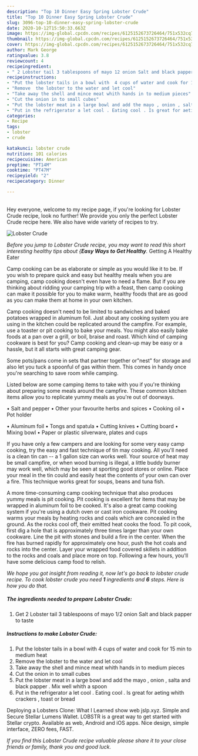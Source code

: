 ```yaml
---
description: "Top 10 Dinner Easy Spring Lobster Crude"
title: "Top 10 Dinner Easy Spring Lobster Crude"
slug: 3096-top-10-dinner-easy-spring-lobster-crude
date: 2020-10-12T15:50:33.663Z
image: https://img-global.cpcdn.com/recipes/6125152673726464/751x532cq70/lobster-crude-recipe-main-photo.jpg
thumbnail: https://img-global.cpcdn.com/recipes/6125152673726464/751x532cq70/lobster-crude-recipe-main-photo.jpg
cover: https://img-global.cpcdn.com/recipes/6125152673726464/751x532cq70/lobster-crude-recipe-main-photo.jpg
author: Mark George
ratingvalue: 3.8
reviewcount: 4
recipeingredient:
- " 2 Lobster tail 3 tablespoons of mayo 12 onion Salt and black papper to taste"
recipeinstructions:
- "Put the lobster tails in a bowl with  4 cups of water and cook for 15 min  to medium heat"
- "Remove  the lobster to the water and let cool"
- "Take away the shell and mince meat whith hands in to medium pieces"
- "Cut the onion in to small cubes"
- "Put the lobster meat in a large bowl and add the mayo , onion , salta and black papper . Mix well whith a spoon"
- "Put in the refrigerator a let cool . Eating cool . Is great for aeting whith crackers , toast or bread"
categories:
- Recipe
tags:
- lobster
- crude

katakunci: lobster crude 
nutrition: 101 calories
recipecuisine: American
preptime: "PT14M"
cooktime: "PT47M"
recipeyield: "2"
recipecategory: Dinner

---
```

<br>
Hey everyone, welcome to my recipe page, if you're looking for Lobster Crude recipe, look no further! We provide you only the perfect Lobster Crude recipe here. We also have wide variety of recipes to try.
<br>


![Lobster Crude](https://img-global.cpcdn.com/recipes/6125152673726464/751x532cq70/lobster-crude-recipe-main-photo.jpg)

<i>Before you jump to Lobster Crude recipe, you may want to read this short interesting healthy tips about {<strong>Easy Ways to Get Healthy</strong>.</i>
Getting A Healthy Eater

    
Camp cooking can be as elaborate or simple as you would like it to be. If you wish to prepare quick and easy but healthy meals when you are camping, camp cooking doesn't even have to need a flame. But if you are thinking about ridding your camping trip with a feast, then camp cooking can make it possible for you to make warm, healthy foods that are as good as you can make them at home in your own kitchen.

Camp cooking doesn't need to be limited to sandwiches and baked potatoes wrapped in aluminum foil.  Just about any cooking system you are using in the kitchen could be replicated around the campfire. For example, use a toaster or pit cooking to bake your meals. You might also easily bake foods at a pan over a grill, or boil, braise and roast. Which kind of camping cookware is best for you? Camp cooking and clean-up may be easy or a hassle, but it all starts with great camping gear.

Some pots/pans come in sets that partner together or"nest" for storage and also let you tuck a spoonful of gas within them. This comes in handy once you're searching to save room while camping.

Listed below are some camping items to take with you if you're thinking about preparing some meals around the campfire. These common kitchen items allow you to replicate yummy meals as you're out of doorways.

• Salt and pepper
• Other your favourite herbs and spices
• Cooking oil
• Pot holder

• Aluminum foil
• Tongs and spatula
• Cutting knives
• Cutting board
• Mixing bowl
• Paper or plastic silverware, plates and cups

If you have only a few campers and are looking for some very easy camp cooking, try the easy and fast technique of tin may cooking. All you'll need is a clean tin can -- a 1 gallon size can works well. Your source of heat may be small campfire, or when wood burning is illegal, a little buddy burner may work well, which may be seen at sporting good stores or online. Place your meal in the tin could and easily heat the contents of your own can over a fire.  This technique works great for soups, beans and tuna fish.

A more time-consuming camp cooking technique that also produces yummy meals is pit cooking. Pit cooking is excellent for items that may be wrapped in aluminum foil to be cooked.  It's also a great camp cooking system if you're using a dutch oven or cast iron cookware. Pit cooking warms your meals by heating rocks and coals which are concealed in the ground. As the rocks cool off, their emitted heat cooks the food. To pit cook, first dig a hole that is approximately three times larger than your own cookware. Line the pit with stones and build a fire in the center. When the fire has burned rapidly for approximately one hour, push the hot coals and rocks into the center. Layer your wrapped food covered skillets in addition to the rocks and coals and place more on top. Following a few hours, you'll have some delicious camp food to relish.


<i>We hope you got insight from reading it, now let's go back to lobster crude recipe. To cook lobster crude you need <strong>1</strong> ingredients and <strong>6</strong> steps. Here is how you do that.
</i>

##### The ingredients needed to prepare Lobster Crude:

1. Get  2 Lobster tail 3 tablespoons of mayo 1/2 onion Salt and black papper to taste


##### Instructions to make Lobster Crude:

1. Put the lobster tails in a bowl with  4 cups of water and cook for 15 min  to medium heat
1. Remove  the lobster to the water and let cool
1. Take away the shell and mince meat whith hands in to medium pieces
1. Cut the onion in to small cubes
1. Put the lobster meat in a large bowl and add the mayo , onion , salta and black papper . Mix well whith a spoon
1. Put in the refrigerator a let cool . Eating cool . Is great for aeting whith crackers , toast or bread


Deploying a Lobsters Clone: What I Learned show web jslp.xyz. Simple and Secure Stellar Lumens Wallet. LOBSTR is a great way to get started with Stellar crypto. Available as web, Android and iOS apps. Nice design, simple interface, ZERO fees, FAST. 

<i>If you find this Lobster Crude recipe valuable please share it to your close friends or family, thank you and good luck.</i>
